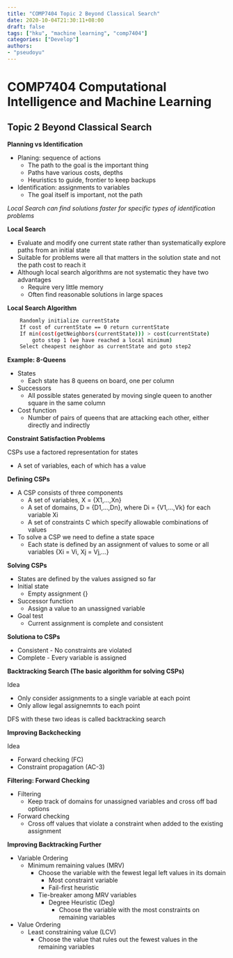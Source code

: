 ```yaml
---
title: "COMP7404 Topic 2 Beyond Classical Search"
date: 2020-10-04T21:30:11+08:00
draft: false
tags: ["hku", "machine learning", "comp7404"]
categories: ["Develop"]
authors:
- "pseudoyu"
---
```


# COMP7404 Computational Intelligence and Machine Learning

## Topic 2 Beyond Classical Search

**Planning vs Identification**
* Planing: sequence of actions
  * The path to the goal is the important thing
  * Paths have various costs, depths
  * Heuristics to guide, frontier to keep backups
* Identification: assignments to variables
  * The goal itself is important, not the path

*Local Search can find solutions faster for specific types of identification problems*

**Local Search**
* Evaluate and modify one current state rather than systematically explore paths from an initial state
* Suitable for problems were all that matters in the solution state and not the path cost to reach it
* Although local search algorithms are not systematic they have two advantages
  * Require very little memory
  * Often find reasonable solutions in large spaces

**Local Search Algorithm**

```sh
	Randomly initialize currentState
	If cost of currentState == 0 return currentState
	If min(cost(getNeighbors(currentState))) > cost(currentState)
		goto step 1 (we have reached a local minimum)
	Select cheapest neighbor as currentState and goto step2
```

**Example: 8-Queens**
* States
  * Each state has 8 queens on board, one per column
* Successors
  * All possible states generated by moving single queen to another square in the same column
* Cost function
  * Number of pairs of queens that are attacking each other, either directly and indirectly

**Constraint Satisfaction Problems**

CSPs use a factored representation for states
* A set of variables, each of which has a value

**Defining CSPs**
* A CSP consists of three components
  * A set of variables, X = {X1,...,Xn}
  * A set of domains, D = {D1,...,Dn}, where Di = {V1,...,Vk} for each variable Xi
  * A set of constraints C which specify allowable combinations of values
* To solve a CSP we need to define a state space
  * Each state is defined by an assignment of values to some or all variables {Xi = Vi, Xj = Vj,...}

**Solving CSPs**
* States are defined by the values assigned so far
* Initial state
  * Empty assignment {}
* Successor function
  * Assign a value to an unassigned variable
* Goal test
  * Current assignment is complete and consistent

**Solutiona to CSPs**
* Consistent - No constraints are violated
* Complete - Every variable is assigned

**Backtracking Search (The basic algorithm for solving CSPs)**

Idea
* Only consider assignments to a single variable at each point
* Only allow legal assignemnts to each point

DFS with these two ideas is called backtracking search

**Improving Backchecking**

Idea
* Forward checking (FC)
* Constraint propagation (AC-3)

**Filtering: Forward Checking**
* Filtering
  * Keep track of domains for unassigned variables and cross off bad options
* Forward checking
  * Cross off values that violate a constraint when added to the existing assignment

**Improving Backtracking Further**
* Variable Ordering
  * Minimum remaining values (MRV)
    * Choose the variable with the fewest legal left values in its domain
      * Most constraint variable
      * Fail-first heuristic
    * Tie-breaker among MRV variables
      * Degree Heuristic (Deg)
        * Choose the variable with the most constraints on remaining variables
* Value Ordering
  * Least constraining value (LCV)
    * Choose the value that rules out the fewest values in the remaining variables

